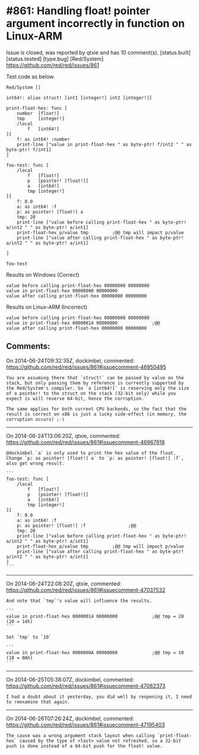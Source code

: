 
#861: Handling float! pointer argument incorrectly in function on Linux-ARM
================================================================================
Issue is closed, was reported by qtxie and has 10 comment(s).
[status.built] [status.tested] [type.bug] [Red/System]
<https://github.com/red/red/issues/861>

Test code as below.

```
Red/System []

int64!: alias struct! [int1 [integer!] int2 [integer!]]

print-float-hex: func [
    number  [float!]
    tmp     [integer!]
    /local
        f   [int64!]
][
    f: as int64! :number   
    print-line ["value in print-float-hex " as byte-ptr! f/int2 " " as byte-ptr! f/int1]
]

foo-test: func [
    /local
        f   [float!]
        p   [pointer! [float!]]
        a   [int64!]
        tmp [integer!]
][
    f: 0.0
    a: as int64! :f
    p: as pointer! [float!] a
    tmp: 20
    print-line ["value before calling print-float-hex " as byte-ptr! a/int2 " " as byte-ptr! a/int1]
    print-float-hex p/value tmp         ;@@ tmp will impact p/value
    print-line ["value after calling print-float-hex " as byte-ptr! a/int2 " " as byte-ptr! a/int1]

]

foo-test
```

Results on Windows (Correct)

```
value before calling print-float-hex 00000000 00000000
value in print-float-hex 00000000 00000000
value after calling print-float-hex 00000000 00000000
```

Results on Linux-ARM (Incorrect)

```
value before calling print-float-hex 00000000 00000000
value in print-float-hex 00000014 00000000             ;@@
value after calling print-float-hex 00000000 00000000
```



Comments:
--------------------------------------------------------------------------------

On 2014-06-24T09:32:35Z, dockimbel, commented:
<https://github.com/red/red/issues/861#issuecomment-46950495>

    You are assuming there that `struct!` can be passed by value on the stack, but only passing them by reference is currently supported by the Red/System's compiler. So `a [int64!]` is reserving only the size of a pointer! to the struct on the stack (32-bit only) while you expect is will reserve 64-bit, hence the corruption. 
    
    The same applies for both current CPU backends, so the fact that the result is correct on x86 is just a lucky side-effect (in memory, the corruption occurs) ;-)

--------------------------------------------------------------------------------

On 2014-06-24T13:06:20Z, qtxie, commented:
<https://github.com/red/red/issues/861#issuecomment-46967918>

    @dockimbel `a` is only used to print the hex value of the float.
    Change `p: as pointer! [float!] a` to `p: as pointer! [float!] :f`, also get wrong result.
    
    ```
    foo-test: func [
        /local
            f   [float!]
            p   [pointer! [float!]]
            a   [int64!]
            tmp [integer!]
    ][
        f: 0.0
        a: as int64! :f
        p: as pointer! [float!] :f                ;@@
        tmp: 20
        print-line ["value before calling print-float-hex " as byte-ptr! a/int2 " " as byte-ptr! a/int1]
        print-float-hex p/value tmp         ;@@ tmp will impact p/value
        print-line ["value after calling print-float-hex " as byte-ptr! a/int2 " " as byte-ptr! a/int1]
    ]
    ```

--------------------------------------------------------------------------------

On 2014-06-24T22:08:20Z, qtxie, commented:
<https://github.com/red/red/issues/861#issuecomment-47037532>

    And note that `tmp`'s value will influence the results.
    
    ```
    value in print-float-hex 00000014 00000000             ;@@ tmp = 20 (20 = 14h)
    ```
    
    Set `tmp` to `10`
    
    ```
    value in print-float-hex 0000000A 00000000             ;@@ tmp = 10 (10 = 0Ah)
    ```

--------------------------------------------------------------------------------

On 2014-06-25T05:38:07Z, dockimbel, commented:
<https://github.com/red/red/issues/861#issuecomment-47062373>

    I had a doubt about it yesterday, you did well by reopening it, I need to reexamine that again.

--------------------------------------------------------------------------------

On 2014-06-26T07:26:24Z, dockimbel, commented:
<https://github.com/red/red/issues/861#issuecomment-47195403>

    The cause was a wrong argument stack layout when calling `print-float-hex` caused by the type of <last> value not refreshed, so a 32-bit push is done instead of a 64-bit push for the float! value.

